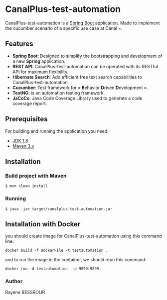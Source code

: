 # CanalPlus-test-automation

CanalPlus-test-automation is a [Spring Boot](http://projects.spring.io/spring-boot/) application. Made to implement the cucumber scenario of a specific use case at Canal +.

## Features
-   **Spring Boot**: Designed to simplify the bootstrapping and development of a new **Spring** application.
-   **REST API**: CanalPlus-test-automation can be operated with its RESTful API for maximum flexibility.
-  **Hibernate Search**: Add efficient free text search capabilities to CanalPlus-test-automation.
- **Cucumber**: Test framework for « **B**ehavior **D**riven **D**evelopment ».
- **TestNG**: is an automation testing framework.
-  **JaCoCo**: Java Code Coverage Library used to generate a code coverage report.

## Prerequisites


For building and running the application you need:

-   [JDK 1.8](http://www.oracle.com/technetwork/java/javase/downloads/jdk8-downloads-2133151.html)
-   [Maven 3.x](https://maven.apache.org/)
##  Installation
###  Build project with Maven
```
$ mvn clean install
```
### Running
```
$ java -jar target/canalplus-test-automation.jar
```

## Installation with Docker
you should create image for CanalPlus-test-automation using this command line: 
```
docker build -f DockerFile -t testautomation . 
```
and to run the image in the container, we should reun this command:
```
docker run -d testautomation  -p 9899:9899
```

###  Author
Rayene BESSROUR